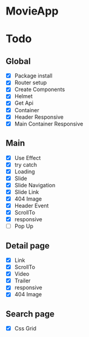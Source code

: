 # MovieApp

# Todo

## Global

- [x] Package install
- [x] Router setup
- [x] Create Components
- [x] Helmet
- [x] Get Api
- [x] Container
- [x] Header Responsive
- [x] Main Container Responsive

## Main

- [x] Use Effect
- [x] try catch
- [x] Loading
- [x] Slide
- [x] Slide Navigation
- [x] Slide Link
- [x] 404 Image
- [x] Header Event
- [x] ScrollTo
- [x] responsive
- [ ] Pop Up

## Detail page

- [x] Link
- [x] ScrollTo
- [x] Video
- [x] Trailer
- [x] responsive
- [x] 404 Image

## Search page

- [x] Css Grid
